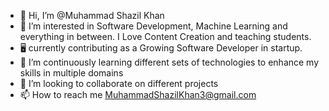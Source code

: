 - 👋 Hi, I’m @Muhammad Shazil Khan
- 👀 I’m interested in Software Development, Machine Learning and everything in between. I Love Content Creation and teaching students.
- 🖥️ currently contributing as a Growing Software Developer in startup.
- 🌱 I’m continuously learning different sets of technologies to enhance my skills in multiple domains
- 💞️ I’m looking to collaborate on different projects
- 📫 How to reach me MuhammadShazilKhan3@gmail.com


<!---
MShazilKhan7/MShazilKhan7 is a ✨ special ✨ repository because its `README.md` (this file) appears on your GitHub profile.
You can click the Preview link to take a look at your changes.
--->
